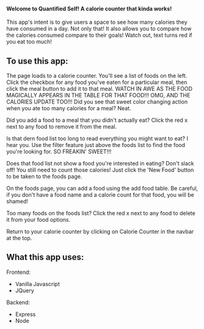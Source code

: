 #### Welcome to Quantified Self! A calorie counter that kinda works!

This app's intent is to give users a space to see how many calories they have consumed in a day. Not only that! It also allows you to compare how the calories consumed compare to their goals! Watch out, text turns red if you eat too much!

## To use this app:

The page loads to a calorie counter. You'll see a list of foods on the left. Click the checkbox for any food you've eaten for a particular meal, then click the meal button to add it to that meal. WATCH IN AWE AS THE FOOD MAGICALLY APPEARS IN THE TABLE FOR THAT FOOD!!! OMG, AND THE CALORIES UPDATE TOO!!! Did you see that sweet color changing action when you ate too many calories for a meal? Neat.

Did you add a food to a meal that you didn't actually eat? Click the red x next to any food to remove it from the meal.

Is that dern food list too long to read everything you might want to eat? I hear you. Use the filter feature just above the foods list to find the food you're looking for. SO FREAKIN' SWEET!!!

Does that food list not show a food you're interested in eating? Don't slack off! You still need to count those calories! Just click the 'New Food' button to be taken to the foods page.

On the foods page, you can add a food using the add food table. Be careful, if you don't have a food name and a calorie count for that food, you will be shamed!

Too many foods on the foods list? Click the red x next to any food to delete it from your food options.

Return to your calorie counter by clicking on Calorie Counter in the navbar at the top.

## What this app uses:

Frontend:
- Vanilla Javascript
- JQuery

Backend:
- Express
- Node
